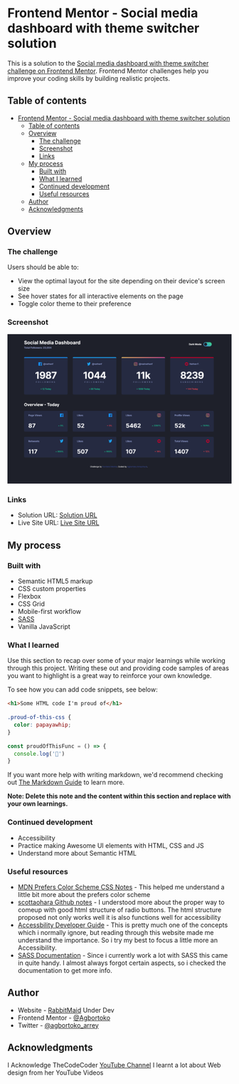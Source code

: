 # Frontend Mentor - Social media dashboard with theme switcher solution

This is a solution to the [Social media dashboard with theme switcher challenge on Frontend Mentor](https://www.frontendmentor.io/challenges/social-media-dashboard-with-theme-switcher-6oY8ozp_H). Frontend Mentor challenges help you improve your coding skills by building realistic projects. 

## Table of contents

- [Frontend Mentor - Social media dashboard with theme switcher solution](#frontend-mentor---social-media-dashboard-with-theme-switcher-solution)
  - [Table of contents](#table-of-contents)
  - [Overview](#overview)
    - [The challenge](#the-challenge)
    - [Screenshot](#screenshot)
    - [Links](#links)
  - [My process](#my-process)
    - [Built with](#built-with)
    - [What I learned](#what-i-learned)
    - [Continued development](#continued-development)
    - [Useful resources](#useful-resources)
  - [Author](#author)
  - [Acknowledgments](#acknowledgments)



## Overview

### The challenge

Users should be able to:

- View the optimal layout for the site depending on their device's screen size
- See hover states for all interactive elements on the page
- Toggle color theme to their preference

### Screenshot

![](./screenshot.png)


### Links

- Solution URL: [Solution URL](https://github.com/Agbortoko/fem-social-media-dashboard-dark-light-toggle)
- Live Site URL: [Live Site URL](https://agbortoko.github.io/fem-social-media-dashboard-dark-light-toggle/)

## My process

### Built with

- Semantic HTML5 markup
- CSS custom properties
- Flexbox
- CSS Grid
- Mobile-first workflow
- [SASS](https://sass-lang.com/documentation/)
- Vanilla JavaScript


### What I learned

Use this section to recap over some of your major learnings while working through this project. Writing these out and providing code samples of areas you want to highlight is a great way to reinforce your own knowledge.

To see how you can add code snippets, see below:

```html
<h1>Some HTML code I'm proud of</h1>
```
```css
.proud-of-this-css {
  color: papayawhip;
}
```
```js
const proudOfThisFunc = () => {
  console.log('🎉')
}
```

If you want more help with writing markdown, we'd recommend checking out [The Markdown Guide](https://www.markdownguide.org/) to learn more.

**Note: Delete this note and the content within this section and replace with your own learnings.**

### Continued development

- Accessibility
- Practice making Awesome UI elements with HTML, CSS and JS
- Understand more about Semantic HTML


### Useful resources

- [MDN Prefers Color Scheme CSS Notes](https://developer.mozilla.org/en-US/docs/Web/CSS/@media/prefers-color-scheme) - This helped me understand a little bit more about the prefers color scheme
- [scottaohara Github notes]( https://scottaohara.github.io/a11y_styled_form_controls/src/radio-button--switch/) - I understood more about the proper way to comeup with good html structure of radio buttons. The html structure proposed not only works well it is also functions well for accessibility
- [Accessbility Developer Guide](https://www.accessibility-developer-guide.com/) - This is pretty much one of the concepts which i normally ignore, but reading through this website made me understand the importance. So i try my best to focus a little more an Accessibility.
- [SASS Documentation](https://sass-lang.com/documentation/) - Since i currently work a lot with SASS this came in quite handy. I almost always forgot certain aspects, so i checked the documentation to get more info.
  


## Author

- Website - [RabbitMaid](https://www.rabbitmaid.com) Under Dev
- Frontend Mentor - [@Agbortoko](https://www.frontendmentor.io/profile/Agbortoko)
- Twitter - [@agbortoko_arrey](https://www.twitter.com/agbortoko_arrey)


## Acknowledgments

I Acknowledge TheCodeCoder [YouTube Channel](https://www.youtube.com/@thecodercoder)
I learnt a lot about Web design from her YouTube Videos

